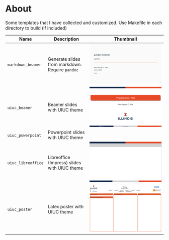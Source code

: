 # About
Some templates that I have collected and customized. Use Makefile in each directory to build (if included)

| Name               | Description                                     | Thumbnail                            |
|--------------------|-------------------------------------------------|--------------------------------------|
| `markdown_beamer`  | Generate slides from markdown. Require `pandoc` | ![](thumbnails/markdown_beamer.png)  |
| `uiuc_beamer`      | Beamer slides with UIUC theme                   | ![](thumbnails/uiuc_beamer.png)      |
| `uiuc_powerpoint`  | Powerpoint slides with UIUC theme               |                                      |
| `uiuc_libreoffice` | Libreoffice (Impress) slides with UIUC theme    | ![](thumbnails/uiuc_libreoffice.png) |
| `uiuc_poster`      | Latex poster with UIUC theme                    | ![](thumbnails/uiuc_poster.png)      |
